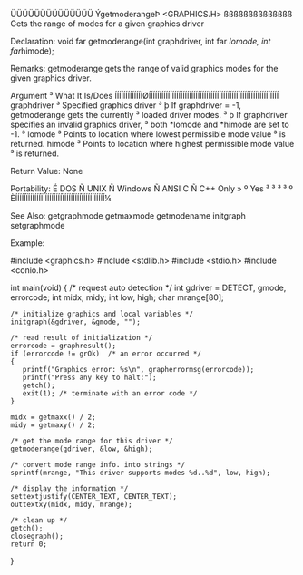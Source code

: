  ÜÜÜÜÜÜÜÜÜÜÜÜÜÜ
 ÝgetmoderangeÞ                  <GRAPHICS.H>
 ßßßßßßßßßßßßßß
 Gets the range of modes for a given graphics driver

 Declaration:
   void far getmoderange(int graphdriver, int far *lomode, int far*himode);

 Remarks:
getmoderange gets the range of valid graphics modes for the given graphics
driver.

  Argument    ³ What It Is/Does
 ÍÍÍÍÍÍÍÍÍÍÍÍÍØÍÍÍÍÍÍÍÍÍÍÍÍÍÍÍÍÍÍÍÍÍÍÍÍÍÍÍÍÍÍÍÍÍÍÍÍÍÍÍÍÍÍÍÍÍÍÍÍÍÍÍÍÍÍÍÍÍÍÍÍÍ
  graphdriver ³ Specified graphics driver
              ³  þ If graphdriver = -1, getmoderange gets the currently
              ³    loaded driver modes.
              ³  þ If graphdriver specifies an invalid graphics driver,
              ³    both *lomode and *himode are set to -1.
              ³
  lomode      ³ Points to location where lowest permissible mode value
              ³ is returned.
  himode      ³ Points to location where highest permissible mode value
              ³ is returned.

 Return Value:  None

 Portability:
 É DOS Ñ UNIX Ñ Windows Ñ ANSI C Ñ C++ Only »
 º Yes ³      ³         ³        ³          º
 ÈÍÍÍÍÍÏÍÍÍÍÍÍÏÍÍÍÍÍÍÍÍÍÏÍÍÍÍÍÍÍÍÏÍÍÍÍÍÍÍÍÍÍ¼

 See Also:
  getgraphmode   getmaxmode     getmodename    initgraph      setgraphmode

 Example:

 #include <graphics.h>
 #include <stdlib.h>
 #include <stdio.h>
 #include <conio.h>

 int main(void)
 {
    /* request auto detection */
    int gdriver = DETECT, gmode, errorcode;
    int midx, midy;
    int low, high;
    char mrange[80];

    /* initialize graphics and local variables */
    initgraph(&gdriver, &gmode, "");

    /* read result of initialization */
    errorcode = graphresult();
    if (errorcode != grOk)  /* an error occurred */
    {
       printf("Graphics error: %s\n", grapherrormsg(errorcode));
       printf("Press any key to halt:");
       getch();
       exit(1); /* terminate with an error code */
    }

    midx = getmaxx() / 2;
    midy = getmaxy() / 2;

    /* get the mode range for this driver */
    getmoderange(gdriver, &low, &high);

    /* convert mode range info. into strings */
    sprintf(mrange, "This driver supports modes %d..%d", low, high);

    /* display the information */
    settextjustify(CENTER_TEXT, CENTER_TEXT);
    outtextxy(midx, midy, mrange);

    /* clean up */
    getch();
    closegraph();
    return 0;
 }

